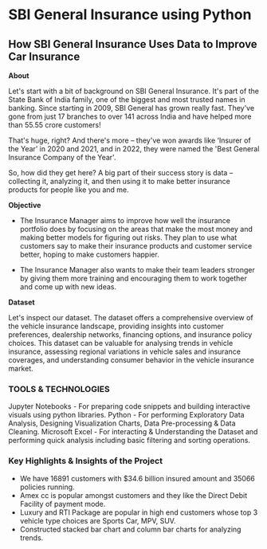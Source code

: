# SBI General Insurance using Python

## How SBI General Insurance Uses Data to Improve Car Insurance

**About**

Let's start with a bit of background on SBI General Insurance. It's part of the State Bank of India family, one of the biggest and most trusted names in banking. Since starting in 2009, SBI General has grown really 
fast. They've gone from just 17 branches to over 141 across India and have helped more than 55.55 crore customers!

That's huge, right? And there's more – they've won awards like ‘Insurer of the Year’ in 2020 and 2021, and in 2022, they were named the 'Best General Insurance Company of the Year'.

So, how did they get here? A big part of their success story is data – collecting it, analyzing it, and then using it to make better insurance products for people like you and me.

**Objective**

- The Insurance Manager aims to improve how well the insurance portfolio does by focusing on the areas that make the most money and making better models for figuring out risks. They plan to use what customers say to 
  make their insurance products and customer service better, hoping to make customers happier.

- The Insurance Manager also wants to make their team leaders stronger by giving them more training and encouraging them to work together and come up with new ideas.

**Dataset**

Let's inspect our dataset. The dataset offers a comprehensive overview of the vehicle insurance landscape, providing insights into customer preferences, dealership networks, financing options, and insurance policy 
choices. This dataset can be valuable for analysing trends in vehicle insurance, assessing regional variations in vehicle sales and insurance coverages, and understanding consumer behavior in the vehicle insurance 
market.

### TOOLS & TECHNOLOGIES ###

Jupyter Notebooks - For preparing code snippets and building interactive visuals using python libraries.
Python - For performing Exploratory Data Analysis, Designing Visualization Charts, Data Pre-processing & Data Cleaning.
Microsoft Excel - For interacting & Understanding the Dataset and performing quick analysis including basic filtering and sorting operations.

### Key Highlights & Insights of the Project ###

- We have 16891 customers with $34.6 billion insured amount and 35066 policies running.
- Amex cc is popular amongst customers and they like the Direct Debit Facility of payment mode.
- Luxury and RTI Package are popular in high end customers whose top 3 vehicle type choices are Sports Car, MPV, SUV.‍
- Constructed stacked bar chart and column bar charts for analyzing trends.
